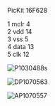 


PicKit      16F628    

1    mclr    4    
2    vdd    14    
3    vss    5    
4    data    13    
5    clk    12    


![P1030488s](https://user-images.githubusercontent.com/62021989/180816382-b0e4e3c9-c564-41f7-8b08-de51294d2b89.JPG)

![DP1070563](https://user-images.githubusercontent.com/62021989/180816455-6e1a8562-d00f-4641-a982-c7652b89422a.JPG)

![AP1070557](https://user-images.githubusercontent.com/62021989/180816486-2e028221-edb9-4fd2-8f45-4b12b5aeb6f1.JPG)





